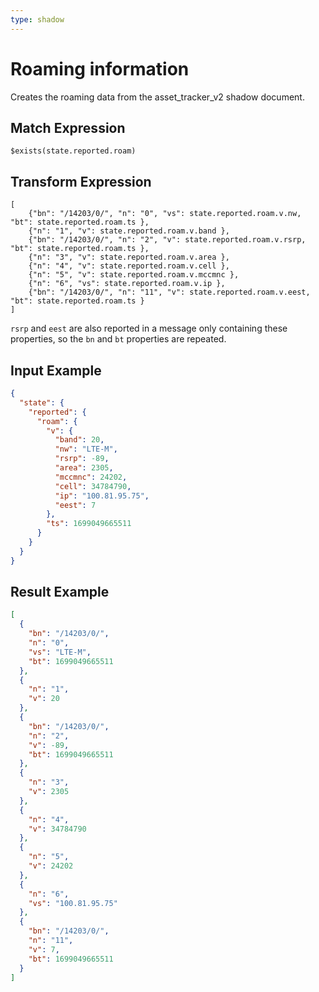 ```yaml
---
type: shadow
---
```


# Roaming information

Creates the roaming data from the asset_tracker_v2 shadow document.

## Match Expression

```jsonata
$exists(state.reported.roam)
```

## Transform Expression

```jsonata
[
    {"bn": "/14203/0/", "n": "0", "vs": state.reported.roam.v.nw, "bt": state.reported.roam.ts },
    {"n": "1", "v": state.reported.roam.v.band },
    {"bn": "/14203/0/", "n": "2", "v": state.reported.roam.v.rsrp, "bt": state.reported.roam.ts },
    {"n": "3", "v": state.reported.roam.v.area },
    {"n": "4", "v": state.reported.roam.v.cell },
    {"n": "5", "v": state.reported.roam.v.mccmnc },
    {"n": "6", "vs": state.reported.roam.v.ip },
    {"bn": "/14203/0/", "n": "11", "v": state.reported.roam.v.eest, "bt": state.reported.roam.ts }
]
```

`rsrp` and `eest` are also reported in a message only containing these
properties, so the `bn` and `bt` properties are repeated.

## Input Example

```json
{
  "state": {
    "reported": {
      "roam": {
        "v": {
          "band": 20,
          "nw": "LTE-M",
          "rsrp": -89,
          "area": 2305,
          "mccmnc": 24202,
          "cell": 34784790,
          "ip": "100.81.95.75",
          "eest": 7
        },
        "ts": 1699049665511
      }
    }
  }
}
```

## Result Example

```json
[
  {
    "bn": "/14203/0/",
    "n": "0",
    "vs": "LTE-M",
    "bt": 1699049665511
  },
  {
    "n": "1",
    "v": 20
  },
  {
    "bn": "/14203/0/",
    "n": "2",
    "v": -89,
    "bt": 1699049665511
  },
  {
    "n": "3",
    "v": 2305
  },
  {
    "n": "4",
    "v": 34784790
  },
  {
    "n": "5",
    "v": 24202
  },
  {
    "n": "6",
    "vs": "100.81.95.75"
  },
  {
    "bn": "/14203/0/",
    "n": "11",
    "v": 7,
    "bt": 1699049665511
  }
]
```
